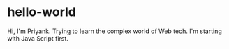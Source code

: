 # hello-world
Hi, I'm Priyank. Trying to learn the complex world of Web tech.
I'm starting with Java Script first.
